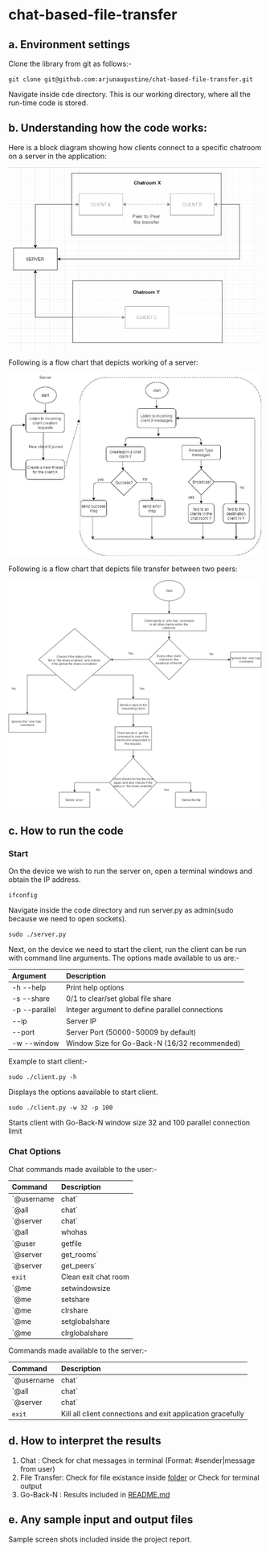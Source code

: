 # chat-based-file-transfer

## a. Environment settings

Clone the library from git as follows:-
```
git clone git@github.com:arjunaugustine/chat-based-file-transfer.git
```
Navigate inside cde directory. This is our working directory, where all the run-time code is stored.

## b. Understanding how the code works:

Here is a block diagram showing how clients connect to a specific chatroom on a server in the application:
<p align="center">
  <img src="../bin/Block%20Diagram%20General.png?raw=true" alt="Sublime's custom image"/>
</p>

Following is a flow chart that depicts working of a server:
<p align="center">
  <img src="../bin/Algorithm%20for%20Server-to-Client.png?raw=true" alt="Sublime's custom image"/>
</p>

Following is a flow chart that depicts file transfer between two peers:
<p align="center">
  <img src="../bin/Peer%20to%20peer%20File%20Transfer%20Algorithm.png?raw=true" alt="Sublime's custom image"/>
</p>

## c. How to run the code

### Start

On the device we wish to run the server on, open a terminal windows and obtain the IP address.
```
ifconfig
```
Navigate inside the code directory and run server.py as admin(sudo because we need to open sockets).
```
sudo ./server.py
```
Next, on the device we need to start the client, run the client can be run with command line arguments. The options made available to us are:-

| Argument       | Description                                     |
|:---------------|:------------------------------------------------|
| -h --help      | Print help options                              |
| -s --share     | 0/1 to clear/set global file share              |
| -p --parallel  | Integer argument to define parallel connections |
| --ip           | Server IP                                       |
| --port         | Server Port (50000-50009 by default)            |
| -w --window    | Window Size for Go-Back-N (16/32 recommended)   |

Example to start client:-
```
sudo ./client.py -h
```
Displays the options aavailable to start client.
```
sudo ./client.py -w 32 -p 100
```
Starts client with Go-Back-N window size 32 and 100 parallel connection limit

### Chat Options

Chat commands made available to the user:-

| Command                    | Description                                                      |
|:---------------------------|:-----------------------------------------------------------------|
| `@username|chat`           | Sends a message 'chat' to 'username'                             |
| `@all|chat`                | Sends a message 'chat' to all users in chatroom                  |
| `@server|chat`             | Sends a message 'chat' to server (admin)                         |
| `@all|whohas|file`         | Sends broadcast message to see who has file with filename 'file' |
| `@user|getfile|file`       | Sends a message to 'user' to start UDP peer-to-peer file transfer|
| `@server|get_rooms`        | Get a list of chat rooms avaialable with server                  |
| `@server|get_peers`        | Get a list of connected peers in chatroom                        |
| `exit`                     | Clean exit chat room                                             |
| `@me|setwindowsize|n`      | Sets Go-Back-N window size to 'n'                                |
| `@me|setshare|file`        | Enable sharing of filename: 'file'                               |
| `@me|clrshare|file`        | Disable sharing of filename: 'file'                              |
| `@me|setglobalshare|file`  | Enable sharing all files                                         |
| `@me|clrglobalshare|file`  | Disable sharing any files                                        |


Commands made available to the server:-

| Command              | Description                                                      |
|:---------------------|:-----------------------------------------------------------------|
| `@username|chat`     | Sends a message 'chat' to 'username'                             |
| `@all|chat`          | Sends a message 'chat' to all users in all chatroom              |
| `@server|chat`       | Sends a message 'chat' to self                                   |
| `exit`               | Kill all client connections and exit application gracefully      |

## d. How to interpret the results

1. Chat         : Check for chat messages in terminal (Format: #sender|message from user)
1. File Transfer: Check for file existance inside [folder](code/folder) or Check for terminal output
1. Go-Back-N    : Results included in [README.md](README.md)


## e. Any sample input and output files

Sample screen shots included inside the project report.
